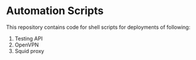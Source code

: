 # Automation Scripts

This repository contains code for shell scripts for deployments of following:

1. Testing API
2. OpenVPN
3. Squid proxy
